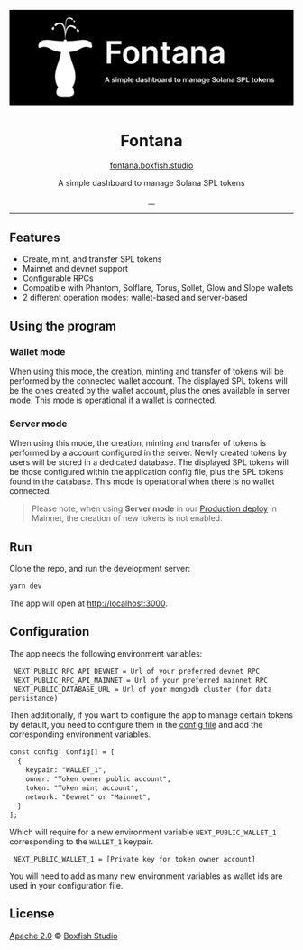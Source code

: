 <h1 align="center">
  <br>
  <a href="https://boxfish.studio"><img src="doc/img/gh-splash.png" title="Fontana. By Boxfish Studio"></a>
</h1>

<h1 align="center">Fontana</h1>

<p align="center">
<a href="https://fontana.boxfish.studio/">fontana.boxfish.studio</a>
</p>

<p align="center">A simple dashboard to manage Solana SPL tokens</p>


<p align="center">
  <a aria-label="build status" href="https://github.com/boxfish-studio/fontana/actions/workflows/ci-production.yaml">
    <img alt="" src="https://github.com/boxfish-studio/fontana/actions/workflows/deploy_prod.yaml/badge.svg">
  </a>
  <a aria-label="contributors graph" href="https://github.com/boxfish-studio/fontana/graphs/contributors">
    <img alt="" src="https://img.shields.io/github/contributors/boxfish-studio/fontana.svg">
  </a>
  <a aria-label="last commit" href="https://github.com/boxfish-studio/fontana/commits/main">
    <img alt="" src="https://img.shields.io/github/last-commit/boxfish-studio/fontana.svg">
  </a>
  <a aria-label="license" href="https://github.com/boxfish-studio/fontana/blob/main/LICENSE">
    <img src="https://img.shields.io/github/license/boxfish-studio/fontana.svg" alt="">
  </a>
</p>

---

## Features

- Create, mint, and transfer SPL tokens
- Mainnet and devnet support
- Configurable RPCs
- Compatible with Phantom, Solflare, Torus, Sollet, Glow and Slope wallets
- 2 different operation modes: wallet-based and server-based


## Using the program

### Wallet mode

When using this mode, the creation, minting and transfer of tokens will be performed by the connected wallet account.
The displayed SPL tokens will be the ones created by the wallet account, plus the ones available in server mode.
This mode is operational if a wallet is connected.

### Server mode

When using this mode, the creation, minting and transfer of tokens is performed by a account configured in the server.
Newly created tokens by users will be stored in a dedicated database. 
The displayed SPL tokens will be those configured within the application config file, plus the SPL tokens found in the database.
This mode is operational when there is no wallet connected.

> Please note, when using **Server mode** in our [Production deploy](https://fontana.boxfish.studio) in Mainnet, the creation of new tokens is not enabled. 

## Run 

Clone the repo, and run the development server:

```bash
yarn dev 
```

The app will open at [http://localhost:3000](http://localhost:3000).


## Configuration

The app needs the following environment variables:
 
```
 NEXT_PUBLIC_RPC_API_DEVNET = Url of your preferred devnet RPC
 NEXT_PUBLIC_RPC_API_MAINNET = Url of your preferred mainnet RPC
 NEXT_PUBLIC_DATABASE_URL = Url of your mongodb cluster (for data persistance)
```

Then additionally, if you want to configure the app to manage certain tokens by default, you need to configure them in the [config file](fontana.config.ts) and add the corresponding environment variables.

```
const config: Config[] = [
  {
    keypair: "WALLET_1",
    owner: "Token owner public account",
    token: "Token mint account",
    network: "Devnet" or "Mainnet",
  }
];
```

Which will require for a new environment variable `NEXT_PUBLIC_WALLET_1` corresponding to the `WALLET_1` keypair. 

```
 NEXT_PUBLIC_WALLET_1 = [Private key for token owner account]
```

You will need to add as many new environment variables as wallet ids are used in your configuration file.

## License

[Apache 2.0](./LICENSE) &copy; [Boxfish Studio]


[Boxfish Studio]: https://boxfish.studio

